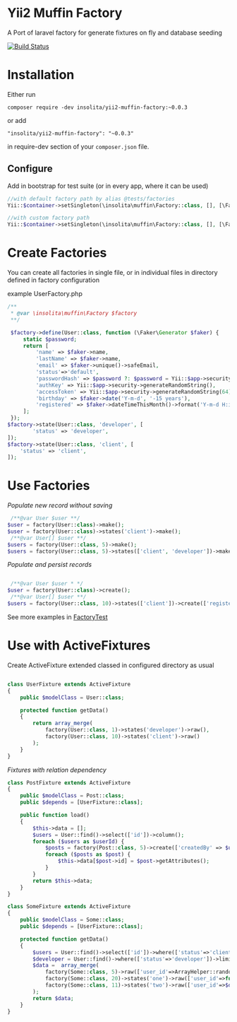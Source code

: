 Yii2 Muffin Factory
===================
 A Port of laravel factory for generate fixtures on fly and database seeding

[![Build Status](https://travis-ci.org/Insolita/yii2-muffin-factory.svg?branch=master)](https://travis-ci.org/Insolita/yii2-muffin-factory)

Installation
============
Either run

```
composer require -dev insolita/yii2-muffin-factory:~0.0.3
```
or add

```
"insolita/yii2-muffin-factory": "~0.0.3"
```
in require-dev section of your `composer.json` file.

Configure
---------

Add in bootstrap for test suite (or in every app, where it can be used)

```php
//with default factory path by alias @tests/factories
Yii::$container->setSingleton(\insolita\muffin\Factory::class, [], [\Faker\Factory::create('en_EN')]);

//with custom factory path
Yii::$container->setSingleton(\insolita\muffin\Factory::class, [], [\Faker\Factory::create('ru_RU'), '@common/data/factories']);
```

Create Factories
================
You can create all factories in single file, or in individual files in directory defined in factory configuration

example UserFactory.php

```php
/**
 * @var \insolita\muffin\Factory $factory
 **/

 $factory->define(User::class, function (\Faker\Generator $faker) {
     static $password;
     return [
         'name' => $faker->name,
         'lastName' => $faker->name,
         'email' => $faker->unique()->safeEmail,
         'status'=>'default',
         'passwordHash' => $password ?: $password = Yii::$app->security->generatePasswordHash('secret'),
         'authKey' => Yii::$app->security->generateRandomString(),
         'accessToken' => Yii::$app->security->generateRandomString(64),
         'birthday' => $faker->date('Y-m-d', '-15 years'),
         'registered' => $faker->dateTimeThisMonth()->format('Y-m-d H:i:s'),
     ];
 });
$factory->state(User::class, 'developer', [
        'status' => 'developer',
]);
$factory->state(User::class, 'client', [
    'status' => 'client',
]);

```

Use Factories
=============

*Populate new record without saving*

```php
 /**@var User $user **/
$user = factory(User::class)->make();
$user = factory(User::class)->states('client')->make();
 /**@var User[] $user **/
$users = factory(User::class, 5)->make();
$users = factory(User::class, 5)->states(['client', 'developer'])->make();
```

*Populate and persist records*


```php

 /**@var User $user * */
$user = factory(User::class)->create();
 /**@var User[] $user **/
$users = factory(User::class, 10)->states(['client'])->create(['registered'=>Carbon::now()]);
```

See more examples in [FactoryTest](tests/unit/FactoryTest.php)

Use with ActiveFixtures
=======================
Create ActiveFixture extended classed in configured directory as usual

```php

class UserFixture extends ActiveFixture
{
    public $modelClass = User::class;

    protected function getData()
    {
        return array_merge(
            factory(User::class, 1)->states('developer')->raw(),
            factory(User::class, 10)->states('client')->raw()
        );
    }
}
```

*Fixtures with relation dependency*

```php
class PostFixture extends ActiveFixture
{
    public $modelClass = Post::class;
    public $depends = [UserFixture::class];

    public function load()
    {
        $this->data = [];
        $users = User::find()->select(['id'])->column();
        foreach ($users as $userId) {
            $posts = factory(Post::class, 5)->create(['createdBy' => $userId]);
            foreach ($posts as $post) {
                $this->data[$post->id] = $post->getAttributes();
            }
        }
        return $this->data;
    }
}

class SomeFixture extends ActiveFixture
{
    public $modelClass = Some::class;
    public $depends = [UserFixture::class];

    protected function getData()
    {
        $users = User::find()->select(['id'])->where(['status'=>'client'])->column();
        $developer = User::find()->where(['status'=>'developer'])->limit(1)->one();
        $data =  array_merge(
            factory(Some::class, 5)->raw(['user_id'=>ArrayHelper::random($users)]),
            factory(Some::class, 20)->states('one')->raw(['user_id'=>function() use(&$users){ return ArrayHelper::random($users);}]),
            factory(Some::class, 11)->states('two')->raw(['user_id'=>$developer->id])
        );
        return $data;
    }
}
```